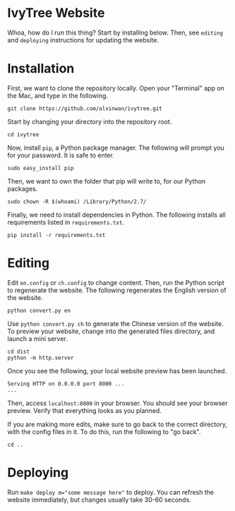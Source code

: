 # IvyTree Website

Whoa, how do I run this thing? Start by installing below. Then, see `editing` and `deploying` instructions for updating the website.

# Installation

First, we want to clone the repository locally. Open your "Terminal" app on the Mac, and type in the following.

```
git clone https://github.com/alvinwan/ivytree.git
```

Start by changing your directory into the repository root.

```
cd ivytree
```

Now, install `pip`, a Python package manager. The following will prompt you for your password. It is safe to enter.

```
sudo easy_install pip
```

Then, we want to own the folder that pip will write to, for our Python packages.

```
sudo chown -R $(whoami) /Library/Python/2.7/
```

Finally, we need to install dependencies in Python. The following installs all requirements listed in `requirements.txt`.

```
pip install -r requirements.txt
```

# Editing

Edit `en.config` or `ch.config` to change content. Then, run the Python script to regenerate the website. The following regenerates the English version of the website.

```
python convert.py en
```

Use `python convert.py ch` to generate the Chinese version of the website. To preview your website, change into the generated files directory, and launch a mini server.

```
cd dist
python -m http.server
```

Once you see the following, your local website preview has been launched.

```
Serving HTTP on 0.0.0.0 port 8000 ...
...
```

Then, access `localhost:8000` in your browser. You should see your browser preview. Verify that everything looks as you planned.

If you are making more edits, make sure to go back to the correct directory, with the config files in it. To do this, run the following to "go back".

```
cd ..
```

# Deploying

Run `make deploy m="some message here"` to deploy. You can refresh the website immediately, but changes usually take 30-60 seconds.
